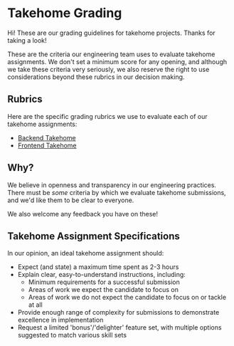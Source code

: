 # Takehome Grading

Hi!
These are our grading guidelines for takehome projects.
Thanks for taking a look!

These are the criteria our engineering team uses to evaluate takehome assignments.
We don't set a minimum score for any opening, and although we take these criteria very seriously, we also reserve the right to use considerations beyond these rubrics in our decision making.

## Rubrics

Here are the specific grading rubrics we use to evaluate each of our takehome assignments:

- [Backend Takehome](./frontend-takehome.md)
- [Frontend Takehome](./backend-takehome.md)

## Why?

We believe in openness and transparency in our engineering practices.
There must be _some_ criteria by which we evaluate takehome submissions, and we'd like them to be clear to everyone.

We also welcome any feedback you have on these!

## Takehome Assignment Specifications

In our opinion, an ideal takehome assignment should:

- Expect (and state) a maximum time spent as 2-3 hours
- Explain clear, easy-to-understand instructions, including:
  - Minimum requirements for a successful submission
  - Areas of work we expect the candidate to focus on
  - Areas of work we do not expect the candidate to focus on or tackle at all
- Provide enough range of complexity for submissions to demonstrate excellence in implementation
- Request a limited 'bonus'/'delighter' feature set, with multiple options suggested to match various skill sets
